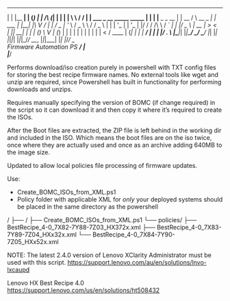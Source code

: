 
  _                                  _______ _     _       _                  _ _        _    ___   __
 | |                                |__   __| |   (_)     | |      /\        (_| |      | |  | \ \ / /
 | |     ___ _ __   _____   _____      | |  | |__  _ _ __ | | __  /  \   __ _ _| | ___  | |__| |\ V / 
 | |    / _ | '_ \ / _ \ \ / / _ \     | |  | '_ \| | '_ \| |/ / / /\ \ / _` | | |/ _ \ |  __  | > <  
 | |___|  __| | | | (_) \ V | (_) |    | |  | | | | | | | |   < / ____ | (_| | | |  __/ | |  | |/ . \ 
 |______\___|_| |_|\___/ \_/ \___/     |_|  |_| |_|_|_| |_|_|\_/_/    \_\__, |_|_|\___| |_|  |_/_/ \_\
 Firmware Automation PS                                                  __/ |                        
                                                                        |___/                         

Performs download/iso creation purely in powershell with TXT config files for storing the best recipe firmware names.
No external tools like wget and unzip are required, since Powershell has built in functionality for performing downloads and unzips.

Requires manually specifying the version of BOMC (if change required) in the script so it can download it and then copy it where it’s required to create the ISOs.

After the Boot files are extracted, the ZIP file is left behind in the working dir and included in the ISO. Which means the boot files are on the iso twice, once where they are actually used and once as an archive adding 640MB to the image size.

Updated to allow local policies file processing of firmware updates.

Use:
- Create_BOMC_ISOs_from_XML.ps1
- Policy folder with applicable XML for *only* your deployed systems should be placed in the same directory as the powershell

/
├── <Staging dir>/
    ├── Create_BOMC_ISOs_from_XML.ps1
    └── policies/
        ├── BestRecipe_4-0_7X82-7Y88-7Z03_HX372x.xml
        ├── BestRecipe_4-0_7X83-7Y89-7Z04_HXx32x.xml
        └── BestRecipe_4-0_7X84-7Y90-7Z05_HXx52x.xml


NOTE: The latest 2.4.0 version of Lenovo XClarity Administrator must be used with this script.
https://support.lenovo.com/au/en/solutions/lnvo-lxcaupd

Lenovo HX Best Recipe 4.0
https://support.lenovo.com/us/en/solutions/ht508432

